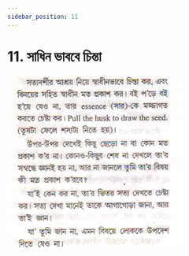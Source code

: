 ```yaml
---
sidebar_position: 11
---
```



# 11.   সাধিন ভাববে চিন্তা

![সাধিন ভাববে চিন্তা](../../../static/img/bengali/verse11.png)
